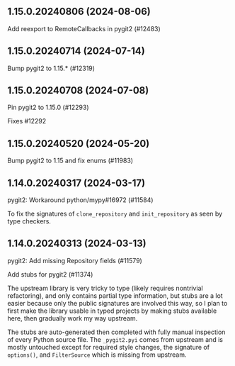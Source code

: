 ## 1.15.0.20240806 (2024-08-06)

Add reexport to RemoteCallbacks in pygit2 (#12483)

## 1.15.0.20240714 (2024-07-14)

Bump pygit2 to 1.15.* (#12319)

## 1.15.0.20240708 (2024-07-08)

Pin pygit2 to 1.15.0 (#12293)

Fixes #12292

## 1.15.0.20240520 (2024-05-20)

Bump pygit2 to 1.15 and fix enums (#11983)

## 1.14.0.20240317 (2024-03-17)

pygit2: Workaround python/mypy#16972 (#11584)

To fix the signatures of `clone_repository` and `init_repository` as
seen by type checkers.

## 1.14.0.20240313 (2024-03-13)

pygit2: Add missing Repository fields (#11579)

Add stubs for pygit2 (#11374)

The upstream library is very tricky to type (likely requires nontrivial
refactoring), and only contains partial type information, but stubs are
a lot easier because only the public signatures are involved this way,
so I plan to first make the library usable in typed projects by making
stubs available here, then gradually work my way upstream.

The stubs are auto-generated then completed with fully manual inspection
of every Python source file. The `_pygit2.pyi` comes from upstream and
is mostly untouched except for required style changes, the signature of
`options()`, and `FilterSource` which is missing from upstream.

